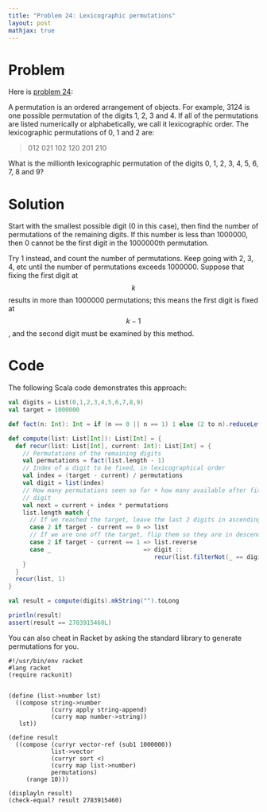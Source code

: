 ```yaml
---
title: "Problem 24: Lexicographic permutations"
layout: post
mathjax: true
---
```


# Problem
Here is [problem 24](https://projecteuler.net/problem=24):

A permutation is an ordered arrangement of objects. For example, 3124 is one possible permutation of the digits 1, 2, 3 and 4. If all of the permutations are listed numerically or alphabetically, we call it lexicographic order. The lexicographic permutations of 0, 1 and 2 are:

> 012   021   102   120   201   210

What is the millionth lexicographic permutation of the digits 0, 1, 2, 3, 4, 5, 6, 7, 8 and 9?

# Solution
Start with the smallest possible digit (0 in this case), then find the number of permutations of the remaining digits. If this number is less than 1000000, then 0 cannot be the first digit in the 1000000th permutation.

Try 1 instead, and count the number of permutations. Keep going with 2, 3, 4, etc until the number of permutations exceeds 1000000. Suppose that fixing the first digit at $$k$$ results in more than 1000000 permutations; this means the first digit is fixed at $$k-1$$, and the second digit must be examined by this method.

# Code
The following Scala code demonstrates this approach:

```scala
val digits = List(0,1,2,3,4,5,6,7,8,9)
val target = 1000000

def fact(n: Int): Int = if (n == 0 || n == 1) 1 else (2 to n).reduceLeft(_ * _)

def compute(list: List[Int]): List[Int] = {
  def recur(list: List[Int], current: Int): List[Int] = {
    // Permutations of the remaining digits
    val permutations = fact(list.length - 1)
    // Index of a digit to be fixed, in lexicographical order
    val index = (target - current) / permutations
    val digit = list(index)
    // How many permutations seen so far + how many available after fixing a
    // digit
    val next = current + index * permutations
    list.length match {
      // If we reached the target, leave the last 2 digits in ascending order
      case 2 if target - current == 0 => list
      // If we are one off the target, flip them so they are in descending order
      case 2 if target - current == 1 => list.reverse
      case _                          => digit ::
                                         recur(list.filterNot(_ == digit), next)
    }
  }
  recur(list, 1)
}

val result = compute(digits).mkString("").toLong

println(result)
assert(result == 2783915460L)
```

You can also cheat in Racket by asking the standard library to generate permutations for you.

```racket
#!/usr/bin/env racket
#lang racket
(require rackunit)


(define (list->number lst)
  ((compose string->number
            (curry apply string-append)
            (curry map number->string))
   lst))

(define result
  ((compose (curryr vector-ref (sub1 1000000))
            list->vector
            (curryr sort <)
            (curry map list->number)
            permutations)
     (range 10)))

(displayln result)
(check-equal? result 2783915460)
```
